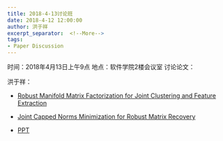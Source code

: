 ```yaml
---
title: 2018-4-13讨论班
date: 2018-4-12 12:00:00
author: 洪于祥
excerpt_separator:  <!--More-->
tags:
- Paper Discussion
---
```


时间：2018年4月13日上午9点
地点：软件学院2楼会议室
讨论论文：

洪于祥：

* [Robust Manifold Matrix Factorization for Joint Clustering and Feature Extraction](https://raw.githubusercontent.com/nkiip/nkiip.github.com/master/raw/20180413/Robust-Manifold-Matrix-Factorization-for-Joint-Clustering-and-Feature-Extraction-2017.pdf)

* [Joint Capped Norms Minimization for Robust Matrix Recovery](https://raw.githubusercontent.com/nkiip/nkiip.github.com/master/raw/20180413/Joint-Capped-Norms-Minimization-for-Robust-Matrix-Recovery-2017.pdf)

* [PPT](https://raw.githubusercontent.com/nkiip/nkiip.github.com/master/raw/20180413/paper-reading-2018-4-13.pptx)

